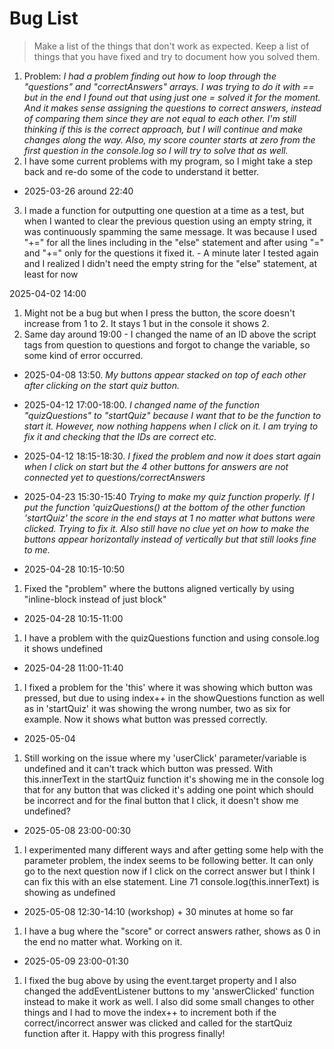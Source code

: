 # Bug List

> Make a list of the things that don't work as expected. Keep a list of things that you have fixed and try to document how you solved them.

1. Problem: *I had a problem finding out how to loop through the "questions" and "correctAnswers" arrays. I was trying to do it with == but in the end I found out that using just one = solved it for the moment. And it makes sense assigning the questions to correct answers, instead of comparing them since they are not equal to each other. I'm still thinking if this is the correct approach, but I will continue and make changes along the way. Also, my score counter starts at zero from the first question in the console.log so I will try to solve that as well.*
2. I have some current problems with my program, so I might take a step back and re-do some of the code to understand it better.

- 2025-03-26 around 22:40
3. I made a function for outputting one question at a time as a test, but when I wanted to clear the previous question using an empty string, it was continuously spamming the same message. It was because I used "+=" for all the lines including in the "else" statement and after using "=" and "+=" only for the questions it fixed it. - A minute later I tested again and I realized I didn't need the empty string for the "else" statement, at least for now

2025-04-02 14:00
1. Might not be a bug but when I press the button, the score doesn't increase from 1 to 2. It stays 1 but in the console it shows 2.
2. Same day around 19:00 - I changed the name of an ID above the script tags from question to questions and forgot to change the variable,
so some kind of error occurred.

- 2025-04-08 13:50. *My buttons appear stacked on top of each other after clicking on the start quiz button.*

- 2025-04-12 17:00-18:00. *I changed name of the function "quizQuestions" to "startQuiz" because I want that to be the function to start it. However, now nothing happens when I click on it. I am trying to fix it and checking that the IDs are correct etc.*
- 2025-04-12 18:15-18:30. *I fixed the problem and now it does start again when I click on start but the 4 other buttons for answers are not connected yet to questions/correctAnswers*

- 2025-04-23 15:30-15:40 *Trying to make my quiz function properly. If I put the function 'quizQuestions() at the bottom of the other function 'startQuiz' the score in the end stays at 1 no matter what buttons were clicked. Trying to fix it. Also still have no clue yet on how to make the buttons appear horizontally instead of vertically but that still looks fine to me.*

- 2025-04-28 10:15-10:50
1. Fixed the "problem" where the buttons aligned vertically by using "inline-block instead of just block"

- 2025-04-28 10:15-11:00
1. I have a problem with the quizQuestions function and using console.log it shows undefined
- 2025-04-28 11:00-11:40 
1. I fixed a problem for the 'this' where it was showing which button was pressed, but due to using index++ in the showQuestions
function as well as in 'startQuiz' it was showing the wrong number, two as six for example. Now it shows what button was pressed correctly.

- 2025-05-04
1. Still working on the issue where my 'userClick' parameter/variable is undefined and it can't track which button was pressed. With this.innerText in the startQuiz function it's showing me in the console log that for any button that was clicked it's adding one point which should be incorrect and for the final button that I click, it doesn't show me undefined?

- 2025-05-08 23:00-00:30
1. I experimented many different ways and after getting some help with the parameter problem, the index seems to be following better. It can only go to the next question now if I click on the correct answer but I think I can fix this with an else statement. Line 71 console.log(this.innerText) is showing as undefined

- 2025-05-08 12:30-14:10 (workshop) + 30 minutes at home so far
1. I have a bug where the "score" or correct answers rather, shows as 0 in the end no matter what. Working on it. 

- 2025-05-09 23:00-01:30
1. I fixed the bug above by using the event.target property and I also changed the addEventListener buttons to my 'answerClicked' function instead to make it work as well. I also did some small changes to other things and I had to move the index++ to increment both if the correct/incorrect answer was clicked and called for the startQuiz function after it. Happy with this progress finally!